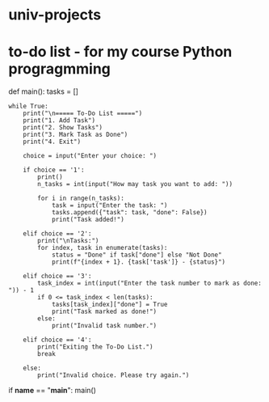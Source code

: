 # univ-projects
# to-do list - for my course Python progragmming 
def main():
    tasks = []

    while True:
        print("\n===== To-Do List =====")
        print("1. Add Task")
        print("2. Show Tasks")
        print("3. Mark Task as Done")
        print("4. Exit")

        choice = input("Enter your choice: ")

        if choice == '1':
            print()
            n_tasks = int(input("How may task you want to add: "))

            for i in range(n_tasks):
                task = input("Enter the task: ")
                tasks.append({"task": task, "done": False})
                print("Task added!")

        elif choice == '2':
            print("\nTasks:")
            for index, task in enumerate(tasks):
                status = "Done" if task["done"] else "Not Done"
                print(f"{index + 1}. {task['task']} - {status}")

        elif choice == '3':
            task_index = int(input("Enter the task number to mark as done: ")) - 1
            if 0 <= task_index < len(tasks):
                tasks[task_index]["done"] = True
                print("Task marked as done!")
            else:
                print("Invalid task number.")

        elif choice == '4':
            print("Exiting the To-Do List.")
            break

        else:
            print("Invalid choice. Please try again.")

if __name__ == "__main__":
    main()
